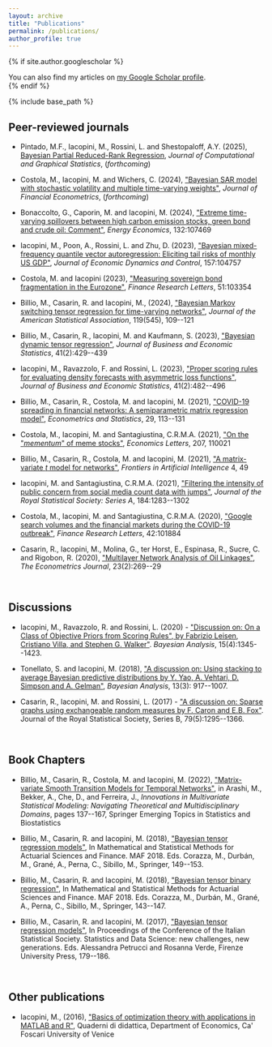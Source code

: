 ```yaml
---
layout: archive
title: "Publications"
permalink: /publications/
author_profile: true
---
```



{% if site.author.googlescholar %}
  <div class="wordwrap">You can also find my articles on <a href="{{https://scholar.google.co.uk/citations?user=7bA38oMAAAAJ&hl=it}}">my Google Scholar profile</a>.</div>
{% endif %}

{% include base_path %}


Peer-reviewed journals
-----

* Pintado, M.F., Iacopini, M., Rossini, L. and Shestopaloff, A.Y. (2025), [Bayesian Partial Reduced-Rank Regression](https://arxiv.org/abs/2406.17444), _Journal of Computational and Graphical Statistics_, (_forthcoming_)

* Costola, M., Iacopini, M. and Wichers, C. (2024), ["Bayesian SAR model with stochastic volatility and multiple time-varying weights"](https://doi.org/10.1093/jjfinec/nbae035), _Journal of Financial Econometrics_, (_forthcoming_)

* Bonaccolto, G., Caporin, M. and Iacopini, M. (2024), ["Extreme time-varying spillovers between high carbon emission stocks, green bond and crude oil: Comment"](https://doi.org/10.1016/j.eneco.2024.107469), _Energy Economics_, 132:107469 

* Iacopini, M., Poon, A., Rossini, L. and Zhu, D. (2023), ["Bayesian mixed-frequency quantile vector autoregression: Eliciting tail risks of monthly US GDP"](https://doi.org/10.1016/j.jedc.2023.104757), _Journal of Economic Dynamics and Control_, 157:104757

* Costola, M. and Iacopini (2023), ["Measuring sovereign bond fragmentation in the Eurozone"](https://doi.org/10.1016/j.frl.2022.103354), _Finance Research Letters_, 51:103354

* Billio, M., Casarin, R. and Iacopini, M., (2024), ["Bayesian Markov switching tensor regression for time-varying networks"](https://doi.org/10.1080/01621459.2022.2102502), _Journal of the American Statistical Association_, 119(545), 109--121

* Billio, M., Casarin, R., Iacopini, M. and Kaufmann, S. (2023), ["Bayesian dynamic tensor regression"](https://doi.org/10.1080/07350015.2022.2032721), _Journal of Business and Economic Statistics_, 41(2):429--439

* Iacopini, M., Ravazzolo, F. and Rossini, L. (2023), ["Proper scoring rules for evaluating density forecasts with asymmetric loss functions"](https://doi.org/10.1080/07350015.2022.2035229), _Journal of Business and Economic Statistics_, 41(2):482--496 
<!-- ([code](https://github.com/matteoiacopini/acps)) -->

* Billio, M., Casarin, R., Costola, M. and Iacopini, M. (2021), ["COVID-19 spreading in financial networks: A semiparametric matrix regression model"](https://doi.org/10.1016/j.ecosta.2021.10.003), _Econometrics and Statistics_, 29, 113--131

* Costola, M., Iacopini, M. and Santagiustina, C.R.M.A. (2021), ["On the "_mementum_" of meme stocks"](https://doi.org/10.1016/j.econlet.2021.110021), _Economics Letters_, 207, 110021

* Billio, M., Casarin, R., Costola, M. and Iacopini, M. (2021), ["A matrix-variate _t_ model for networks"](https://www.frontiersin.org/articles/10.3389/frai.2021.674166/full?&utm_source=Email_to_authors_&utm_medium=Email&utm_content=T1_11.5e1_author&utm_campaign=Email_publication&field=&journalName=Frontiers_in_Artificial_Intelligence&id=674166), _Frontiers in Artificial Intelligence_ 4, 49

* Iacopini, M. and Santagiustina, C.R.M.A. (2021), ["Filtering the intensity of public concern from social media count data with jumps"](https://rss.onlinelibrary.wiley.com/doi/pdf/10.1111/rssa.12704), _Journal of the Royal Statistical Society: Series A_, 184:1283--1302

* Costola, M., Iacopini, M. and Santagiustina, C.R.M.A. (2020), ["Google search volumes and the financial markets during the COVID-19 outbreak"](https://doi.org/10.1016/j.frl.2020.101884), _Finance Research Letters_, 42:101884

* Casarin, R., Iacopini, M., Molina, G., ter Horst, E., Espinasa, R., Sucre, C. and Rigobon, R. (2020), ["Multilayer Network Analysis of Oil Linkages"](https://doi.org/10.1093/ectj/utaa003), _The Econometrics Journal_, 23(2):269--29


&nbsp;

Discussions
-----
* Iacopini, M., Ravazzolo, R. and Rossini, L. (2020) - ["Discussion on: On a Class of Objective Priors from Scoring Rules", by Fabrizio Leisen, Cristiano Villa, and Stephen G. Walker"](https://projecteuclid.org/journals/bayesian-analysis/volume-15/issue-4/On-a-Class-of-Objective-Priors-from-Scoring-Rules-with/10.1214/19-BA1187.full). _Bayesian Analysis_, 15(4):1345--1423.

* Tonellato, S. and Iacopini, M. (2018), ["A discussion on: Using stacking to average Bayesian predictive distributions by Y. Yao, A. Vehtari, D. Simpson and A. Gelman"](https://projecteuclid.org/journals/bayesian-analysis/volume-13/issue-3/Using-Stacking-to-Average-Bayesian-Predictive-Distributions-with-Discussion/10.1214/17-BA1091.full), _Bayesian Analysis_, 13(3): 917--1007.

* Casarin, R., Iacopini, M. and Rossini, L. (2017) - ["A discussion on: Sparse graphs using exchangeable random measures by F. Caron and E.B. Fox"](https://rss.onlinelibrary.wiley.com/doi/epdf/10.1111/rssb.12233). Journal of the Royal Statistical Society, Series B, 79(5):1295--1366.


&nbsp;

Book Chapters
-----
* Billio, M., Casarin, R., Costola, M. and Iacopini, M. (2022), ["Matrix-variate Smooth Transition Models for Temporal Networks"](https://link.springer.com/book/10.1007/978-3-031-13971-0), in Arashi, M., Bekker, A., Che, D., and Ferreira, J., _Innovations in Multivariate Statistical Modeling: Navigating Theoretical and Multidisciplinary Domains_, pages 137--167, Springer Emerging Topics in Statistics and Biostatistics

* Billio, M., Casarin, R. and Iacopini, M. (2018), ["Bayesian tensor regression models"](https://link.springer.com/book/10.1007/978-3-319-89824-7), In Mathematical and Statistical Methods for Actuarial Sciences and Finance. MAF 2018. Eds. Corazza, M., Durbán, M., Grané, A., Perna, C., Sibillo, M., Springer, 149--153.

* Billio, M., Casarin, R. and Iacopini, M. (2018), ["Bayesian tensor binary regression"](https://link.springer.com/book/10.1007/978-3-319-89824-7), In Mathematical and Statistical Methods for Actuarial Sciences and Finance. MAF 2018. Eds. Corazza, M., Durbán, M., Grané, A., Perna, C., Sibillo, M., Springer, 143--147.

* Billio, M., Casarin, R. and Iacopini, M. (2017), ["Bayesian tensor regression models"](https://books.fupress.com/catalogue/sis-2017-statistics-and-data-science-new-challenges-new-generations/3407), In Proceedings of the Conference of the Italian Statistical Society. Statistics and Data Science: new challenges, new generations. Eds. Alessandra Petrucci and Rosanna Verde, Firenze University Press, 179--186.


&nbsp;

Other publications
-----
* Iacopini, M., (2016), ["Basics of optimization theory with applications in MATLAB and R"](https://www.unive.it/pag/fileadmin/user_upload/dipartimenti/economia/doc/Pubblicazioni_scientifiche/quaderni_didattica/Quaderno_di_DIdattica_1_2016.pdf), Quaderni di didattica, Department of Economics, Ca' Foscari University of Venice

